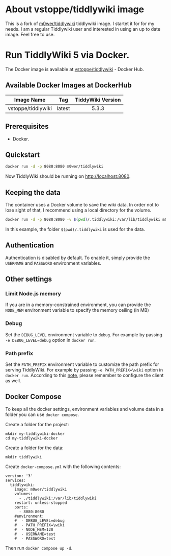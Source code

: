 # About vstoppe/tiddlywiki image

This is a fork of  [m0wer/tiddlywiki](https://hub.docker.com/r/m0wer/tiddlywiki) tiddlywiki image. I startet it for for my needs. I am a regular Tiddlywiki user and interested in using an up to date image. Feel free to use.

# Run TiddlyWiki 5 via Docker.

The Docker image is available at [vstoppe/tiddlywiki](https://hub.docker.com/r/vstoppe/tiddlywiki) - Docker Hub.

## Available Docker Images at DockerHub

|     Image Name     |   Tag  | TiddyWiki Version | 
|:------------------:|:------:|:-----------------:|
| vstoppe/tiddlywiki | latest | 5.3.3             |

## Prerequisites

* Docker.

## Quickstart

```bash
docker run -d -p 8080:8080 m0wer/tiddlywiki
```

Now TiddlyWiki should be running on
[http://localhost:8080](http://localhost:8080).

## Keeping the data

The container uses a Docker volume to save the wiki data. In order not
to lose sight of that, I recommend using a local directory for the volume.

```bash
docker run -d -p 8080:8080 -v $(pwd)/.tiddlywiki:/var/lib/tiddlywiki m0wer/tiddlywiki
```

In this example, the folder `$(pwd)/.tiddlywiki` is used for the data.

## Authentication

Authentication is disabled by default. To enable it, simply provide the
`USERNAME` and `PASSWORD` environment variables.

## Other settings

### Limit Node.js memory

If you are in a memory-constrained environment, you can provide the
`NODE_MEM` environment variable to specify the memory ceiling (in MB)

### Debug

Set the `DEBUG_LEVEL` environment variable to `debug`. For example by passing
`-e DEBUG_LEVEL=debug` option in `docker run`.

### Path prefix

Set the `PATH_PREFIX` environment variable to customize the path prefix for
serving TiddlyWiki. For example by passing `-e PATH_PREFIX=\wiki` option in
`docker run`. According to this [note][path-prefix-note], please remember to
configure the client as well.

[path-prefix-note]: https://tiddlywiki.com/static/Using%2520a%2520custom%2520path%2520prefix%2520with%2520the%2520client-server%2520edition.html

## Docker Compose

To keep all the docker settings, environment variables and volume data in a folder you can use `docker compose`.

Create a folder for the project:

```
mkdir my-tiddlywiki-docker
cd my-tiddlywiki-docker
```

Create a folder for the data:

```
mkdir tiddlywiki
```

Create `docker-compose.yml` with the following contents:

```
version: '3'
services:
  tiddlywiki:
    image: m0wer/tiddlywiki
    volumes:
      - ./tiddlywiki:/var/lib/tiddlywiki
    restart: unless-stopped
    ports:
      - 8080:8080
    #environment:
    #  - DEBUG_LEVEL=debug
    #  - PATH_PREFIX=\wiki
    #  - NODE_MEM=128
    #  - USERNAME=test
    #  - PASSWORD=test
```

Then run `docker compose up -d`.
